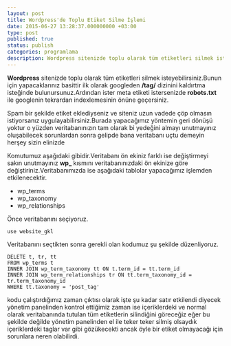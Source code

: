 ```yaml
---
layout: post
title: Wordpress'de Toplu Etiket Silme İşlemi
date: 2015-06-27 13:28:37.000000000 +03:00
type: post
published: true
status: publish
categories: programlama
description: Wordpress sitenizde toplu olarak tüm etiketleri silmek isteyebilirsiniz.Bunun için yapacaklarınız basittir ilk olarak googleden /tag/ dizinini
---
```


**Wordpress** sitenizde toplu olarak tüm etiketleri silmek isteyebilirsiniz.Bunun için yapacaklarınız basittir ilk olarak googleden **/tag/** dizinini kaldırtma isteğinde bulunursunuz.Ardından ister meta etiketi istersenizde **robots.txt** ile googlenin tekrardan indexlemesinin önüne geçersiniz.

Spam bir şekilde etiket eklediyseniz ve siteniz uzun vadede çöp olmasın istiyorsanız uygulayabilirsiniz.Burada yapacağımız yöntemin geri dönüşü yoktur o yüzden veritabanınızın tam olarak bi yedeğini almayı unutmayınız oluşabilecek sorunlardan sonra gelipde bana veritabanı uçtu demeyin herşey sizin elinizde

Komutumuz aşağıdaki gibidir.Veritabanı ön ekiniz farklı ise değiştirmeyi sakın unutmayınız **wp\_** kısmını veritabanınızdaki ön ekinize göre değiştiriniz.Veritabanımızda ise aşağıdaki tablolar yapacağımız işlemden etkilenecektir.

- wp\_terms
- wp\_taxonomy
- wp\_relationships

Önce veritabanını seçiyoruz.

    use website_gkl

Veritabanını seçtikten sonra gerekli olan kodumuz şu şekilde düzenliyoruz.

    DELETE t, tr, tt
    FROM wp_terms t
    INNER JOIN wp_term_taxonomy tt ON t.term_id = tt.term_id
    INNER JOIN wp_term_relationships tr ON tt.term_taxonomy_id = tr.term_taxonomy_id
    WHERE tt.taxonomy = 'post_tag'

kodu çalıştırdığımız zaman çıktısı olarak işte şu kadar satır etkilendi diyecek yönetim panelinden kontrol ettiğimiz zaman ise içeriklerdeki ve normal olarak veritabanında tutulan tüm etiketlerin silindiğini göreceğiz eğer bu şekilde değilde yönetim panelinden el ile teker teker silmiş olsaydık içeriklerdeki taglar var gibi gözükecekti ancak öyle bir etiket olmayacağı için sorunlara neren olabilirdi.
